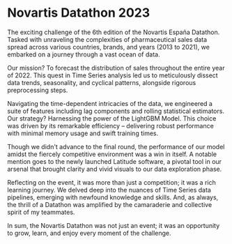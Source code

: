 # Novartis Datathon 2023
The exciting challenge of the 6th edition of the Novartis España Datathon. 
Tasked with unraveling the complexities of pharmaceutical sales data spread across various countries, brands, and years (2013 to 2021), we embarked on a journey through a vast ocean of data.

Our mission? To forecast the distribution of sales throughout the entire year of 2022. This quest in Time Series analysis led us to meticulously dissect data trends, seasonality, and cyclical patterns, alongside rigorous preprocessing steps.

Navigating the time-dependent intricacies of the data, we engineered a suite of features including lag components and rolling statistical estimators. Our strategy? Harnessing the power of the LightGBM Model. This choice was driven by its remarkable efficiency – delivering robust performance with minimal memory usage and swift training times.

Though we didn't advance to the final round, the performance of our model amidst the fiercely competitive environment was a win in itself. A notable mention goes to the newly launched Latitude software, a pivotal tool in our arsenal that brought clarity and vivid visuals to our data exploration phase.

Reflecting on the event, it was more than just a competition; it was a rich learning journey. We delved deep into the nuances of Time Series data pipelines, emerging with newfound knowledge and skills. And, as always, the thrill of a Datathon was amplified by the camaraderie and collective spirit of my teammates.

In sum, the Novartis Datathon was not just an event; it was an opportunity to grow, learn, and enjoy every moment of the challenge.

